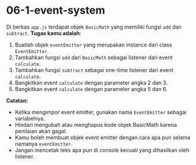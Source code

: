 # 06-1-event-system
Di berkas `app.js` terdapat objek `BasicMath` yang memiliki fungsi `add` dan `subtract`.
**Tugas kamu adalah**:
  1. Buatlah objek `eventEmitter` yang merupakan instance dari class `EventEmitter`.
  2. Tambahkan fungsi `add` dari `BasicMath` sebagai listener dari event `calculate`.
  3. Tambahkan fungsi `subtract` sebagai one-time listener dari event `calculate`.
  4. Bangkitkan event `calculate` dengan parameter angka 2 dan 3.
  5. Bangkitkan event `calculate` dengan parameter angka 5 dan 6.

**Catatan:**
- Ketika mengimpor event emitter, gunakan nama `EventEmitter` sebagai variabelnya.
- Hindari mengubah atau menghapus kode objek BasicMath karena penilaian akan gagal.
- Kamu boleh membuat objek event emitter dengan cara apa pun selama namanya `eventEmitter`.
- Jangan mencetak teks apa pun di console kecuali yang dihasilkan oleh listener.
